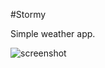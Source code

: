 #Stormy

Simple weather app. 

![screenshot](https://cloud.githubusercontent.com/assets/6983537/6474017/82058cdc-c1cb-11e4-8413-62da7752c053.png)
